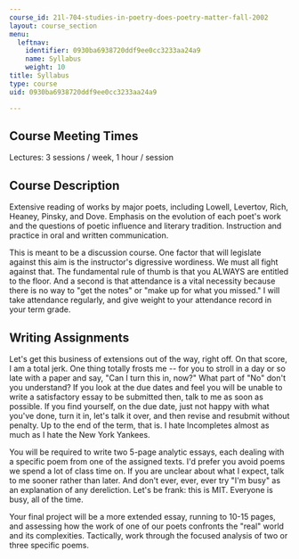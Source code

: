 ```yaml
---
course_id: 21l-704-studies-in-poetry-does-poetry-matter-fall-2002
layout: course_section
menu:
  leftnav:
    identifier: 0930ba6938720ddf9ee0cc3233aa24a9
    name: Syllabus
    weight: 10
title: Syllabus
type: course
uid: 0930ba6938720ddf9ee0cc3233aa24a9

---
```


Course Meeting Times
--------------------

Lectures: 3 sessions / week, 1 hour / session

Course Description
------------------

Extensive reading of works by major poets, including Lowell, Levertov, Rich, Heaney, Pinsky, and Dove. Emphasis on the evolution of each poet's work and the questions of poetic influence and literary tradition. Instruction and practice in oral and written communication.

This is meant to be a discussion course. One factor that will legislate against this aim is the instructor's digressive wordiness. We must all fight against that. The fundamental rule of thumb is that you ALWAYS are entitled to the floor. And a second is that attendance is a vital necessity because there is no way to "get the notes" or "make up for what you missed." I will take attendance regularly, and give weight to your attendance record in your term grade.

Writing Assignments
-------------------

Let's get this business of extensions out of the way, right off. On that score, I am a total jerk. One thing totally frosts me -- for you to stroll in a day or so late with a paper and say, "Can I turn this in, now?" What part of "No" don't you understand? If you look at the due dates and feel you will be unable to write a satisfactory essay to be submitted then, talk to me as soon as possible. If you find yourself, on the due date, just not happy with what you've done, turn it in, let's talk it over, and then revise and resubmit without penalty. Up to the end of the term, that is. I hate Incompletes almost as much as I hate the New York Yankees.

You will be required to write two 5-page analytic essays, each dealing with a specific poem from one of the assigned texts. I'd prefer you avoid poems we spend a lot of class time on. If you are unclear about what I expect, talk to me sooner rather than later. And don't ever, ever, ever try "I'm busy" as an explanation of any dereliction. Let's be frank: this is MIT. Everyone is busy, all of the time.

Your final project will be a more extended essay, running to 10-15 pages, and assessing how the work of one of our poets confronts the "real" world and its complexities. Tactically, work through the focused analysis of two or three specific poems.